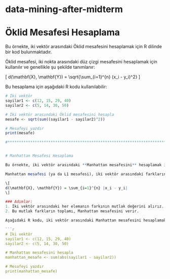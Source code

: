 # data-mining-after-midterm

# Öklid Mesafesi Hesaplama

Bu örnekte, iki vektör arasındaki Öklid mesafesini hesaplamak için R dilinde bir kod bulunmaktadır. 

Öklid mesafesi, iki nokta arasındaki düz çizgi mesafesini hesaplamak için kullanılır ve genellikle şu şekilde tanımlanır:

\[
d(\mathbf{X}, \mathbf{Y}) = \sqrt{\sum_{i=1}^{n} (x_i - y_i)^2}
\]

Bu hesaplama için aşağıdaki R kodu kullanılabilir:

```r
# İki vektör
sayilar1 <- c(12, 15, 29, 40)
sayilar2 <- c(5, 14, 30, 50)

# İki vektör arasındaki Öklid mesafesini hesapla
mesafe <- sqrt(sum((sayilar1 - sayilar2)^2))

# Mesafeyi yazdır
print(mesafe)

#*********************************************************************************************************************


# Manhattan Mesafesi Hesaplama

Bu örnekte, iki vektör arasındaki **Manhattan mesafesini** hesaplamak için R dilinde bir kod bulunmaktadır.

Manhattan mesafesi (ya da L1 mesafesi), iki vektör arasındaki farkların mutlak değerlerinin toplamıdır ve şu şekilde hesaplanır:

\[
d(\mathbf{X}, \mathbf{Y}) = \sum_{i=1}^{n} |x_i - y_i|
\]

### Adımlar:
1. İki vektör arasındaki her elemanın farkının mutlak değerini alırız.
2. Bu mutlak farkların toplamı, Manhattan mesafesini verir.

Aşağıdaki R kodu, iki vektör arasındaki Manhattan mesafesini hesaplamak için kullanılabilir:

```r
# İki vektör
sayilar1 <- c(12, 15, 29, 40)
sayilar2 <- c(5, 14, 30, 50)

# Manhattan mesafesini hesapla
manhattan_mesafe <- sum(abs(sayilar1 - sayilar2))

# Mesafeyi yazdır
print(manhattan_mesafe)

